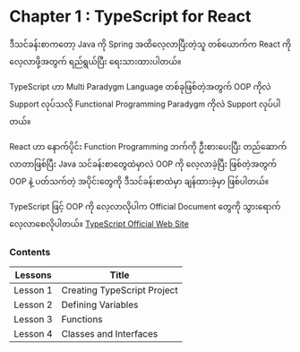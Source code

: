 # Chapter 1 : TypeScript for React

ဒီသင်ခန်းစာကတော့ Java ကို Spring အထိလေ့လာပြီးတဲ့သူ တစ်ယောက်က React ကို လေ့လာဖို့အတွက် ရည်ရွယ်ပြီး ရေးသားထားပါတယ်။ 

TypeScript ဟာ Multi Paradygm Language တစ်ခုဖြစ်တဲ့အတွက် OOP ကိုလဲ Support လုပ်သလို Functional Programming Paradygm ကိုလဲ Support လုပ်ပါတယ်။ 

React ဟာ နောက်ပိုင်း Function Programming ဘက်ကို ဦးစားပေးပြီး တည်ဆောက်လာတာဖြစ်ပြီး Java သင်ခန်းစာတွေထဲမှာလဲ OOP ကို လေ့လာခဲ့ပြီး ဖြစ်တဲ့အတွက် OOP နဲ့ ပတ်သက်တဲ့ အပိုင်းတွေကို ဒီသင်ခန်းစာထဲမှာ ချန်ထားခဲ့မှာ ဖြစ်ပါတယ်။ 

TypeScript ဖြင့် OOP ကို လေ့လာလိုပါက Official Document တွေကို သွားရောက် လေ့လာစေလိုပါတယ်။ [TypeScript Official Web Site](https://www.typescriptlang.org/)

### Contents
| Lessons  | Title                       |
|----------|-----------------------------|
| Lesson 1 | Creating TypeScript Project |
| Lesson 2 | Defining Variables          |
| Lesson 3 | Functions                   |
| Lesson 4 | Classes and Interfaces      |